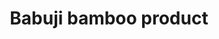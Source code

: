 ---
title: "Babuji bamboo product"
url: /thiruvananthapuram/babuji-bamboo-product/
shop: Allgemein
---